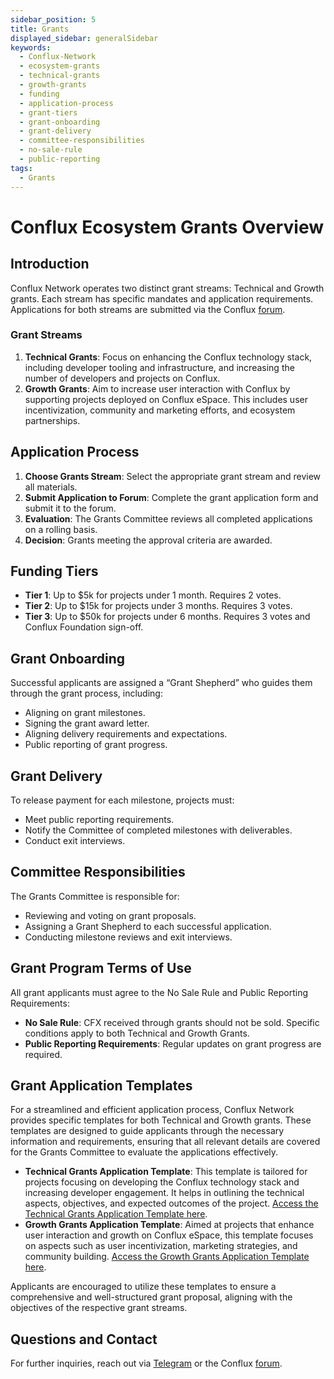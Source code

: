 ```yaml
---
sidebar_position: 5
title: Grants
displayed_sidebar: generalSidebar
keywords:
  - Conflux-Network
  - ecosystem-grants
  - technical-grants
  - growth-grants
  - funding
  - application-process
  - grant-tiers
  - grant-onboarding
  - grant-delivery
  - committee-responsibilities
  - no-sale-rule
  - public-reporting
tags:
  - Grants
---
```


# **Conflux Ecosystem Grants Overview**

## **Introduction**

Conflux Network operates two distinct grant streams: Technical and Growth grants. Each stream has specific mandates and application requirements. Applications for both streams are submitted via the Conflux [forum](https://forum.conflux.fun/).

### **Grant Streams**

1. **Technical Grants**: Focus on enhancing the Conflux technology stack, including developer tooling and infrastructure, and increasing the number of developers and projects on Conflux.
2. **Growth Grants**: Aim to increase user interaction with Conflux by supporting projects deployed on Conflux eSpace. This includes user incentivization, community and marketing efforts, and ecosystem partnerships.

## **Application Process**

1. **Choose Grants Stream**: Select the appropriate grant stream and review all materials.
2. **Submit Application to Forum**: Complete the grant application form and submit it to the forum.
3. **Evaluation**: The Grants Committee reviews all completed applications on a rolling basis.
4. **Decision**: Grants meeting the approval criteria are awarded.

## **Funding Tiers**

- **Tier 1**: Up to $5k for projects under 1 month. Requires 2 votes.
- **Tier 2**: Up to $15k for projects under 3 months. Requires 3 votes.
- **Tier 3**: Up to $50k for projects under 6 months. Requires 3 votes and Conflux Foundation sign-off.

## **Grant Onboarding**

Successful applicants are assigned a “Grant Shepherd” who guides them through the grant process, including:

- Aligning on grant milestones.
- Signing the grant award letter.
- Aligning delivery requirements and expectations.
- Public reporting of grant progress.

## **Grant Delivery**

To release payment for each milestone, projects must:

- Meet public reporting requirements.
- Notify the Committee of completed milestones with deliverables.
- Conduct exit interviews.

## **Committee Responsibilities**

The Grants Committee is responsible for:

- Reviewing and voting on grant proposals.
- Assigning a Grant Shepherd to each successful application.
- Conducting milestone reviews and exit interviews.

## **Grant Program Terms of Use**

All grant applicants must agree to the No Sale Rule and Public Reporting Requirements:

- **No Sale Rule**: CFX received through grants should not be sold. Specific conditions apply to both Technical and Growth Grants.
- **Public Reporting Requirements**: Regular updates on grant progress are required.

## **Grant Application Templates**

For a streamlined and efficient application process, Conflux Network provides specific templates for both Technical and Growth grants. These templates are designed to guide applicants through the necessary information and requirements, ensuring that all relevant details are covered for the Grants Committee to evaluate the applications effectively.

- **Technical Grants Application Template**: This template is tailored for projects focusing on developing the Conflux technology stack and increasing developer engagement. It helps in outlining the technical aspects, objectives, and expected outcomes of the project. [Access the Technical Grants Application Template here](https://forum.conflux.fun/t/technical-grants-application-template/8273).
- **Growth Grants Application Template**: Aimed at projects that enhance user interaction and growth on Conflux eSpace, this template focuses on aspects such as user incentivization, marketing strategies, and community building. [Access the Growth Grants Application Template here](https://forum.conflux.fun/t/growth-grants-application-template/18997).

Applicants are encouraged to utilize these templates to ensure a comprehensive and well-structured grant proposal, aligning with the objectives of the respective grant streams.

## **Questions and Contact**

For further inquiries, reach out via [Telegram](https://t.me/Conflux_English) or the Conflux [forum](https://forum.conflux.fun/c/English/grant-proposals).